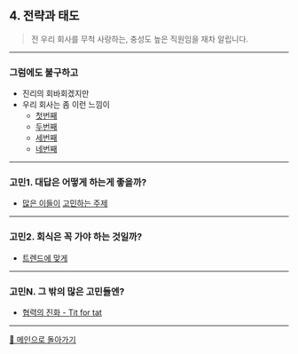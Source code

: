 ## 4. 전략과 태도
> 전 우리 회사를 무척 사랑하는, 충성도 높은 직원임을 재차 알립니다.

***

### 그럼에도 불구하고
- 진리의 회바회겠지만
- 우리 회사는 좀 이런 느낌이
  - [첫번째](./img/comp1.png)
  - [두번째](./img/comp2.png)
  - [세번째](./img/comp3.jpeg)
  - [네번째](./img/comp4.png)

***

### 고민1. 대답은 어떻게 하는게 좋을까?
- [많은 이들이](./img/att11.webp) [고민하는 주제](./img/att12.png)

***

### 고민2. 회식은 꼭 가야 하는 것일까?
- [트렌드에 맞게](./img/att1.png)

***

### 고민N. 그 밖의 많은 고민들엔?
- [협력의 진화 - Tit for tat](./pt/titfortat.pdf)

***

[🚀 메인으로 돌아가기](./main.md)